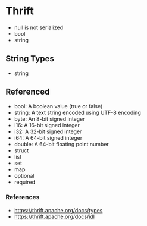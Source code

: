 # Thrift

* null is not serialized
* bool
* string

## String Types

* string

## Referenced

* bool: A boolean value (true or false)
* string: A text string encoded using UTF-8 encoding
* byte: An 8-bit signed integer
* i16: A 16-bit signed integer
* i32: A 32-bit signed integer
* i64: A 64-bit signed integer
* double: A 64-bit floating point number
* struct
* list
* set
* map
* optional
* required

### References

* https://thrift.apache.org/docs/types
* https://thrift.apache.org/docs/idl
